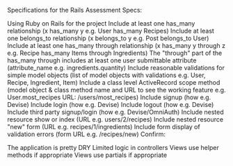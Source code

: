 Specifications for the Rails Assessment
Specs:

 Using Ruby on Rails for the project
 Include at least one has_many relationship (x has_many y e.g. User has_many Recipes)
 Include at least one belongs_to relationship (x belongs_to y e.g. Post belongs_to User)
 Include at least one has_many through relationship (x has_many y through z e.g. Recipe has_many Items through Ingredients)
 The "through" part of the has_many through includes at least one user submittable attribute (attribute_name e.g. ingredients.quantity)
 Include reasonable validations for simple model objects (list of model objects with validations e.g. User, Recipe, Ingredient, Item)
 Include a class level ActiveRecord scope method (model object & class method name and URL to see the working feature e.g. User.most_recipes URL: /users/most_recipes)
 Include signup (how e.g. Devise)
 Include login (how e.g. Devise)
 Include logout (how e.g. Devise)
 Include third party signup/login (how e.g. Devise/OmniAuth)
 Include nested resource show or index (URL e.g. users/2/recipes)
 Include nested resource "new" form (URL e.g. recipes/1/ingredients)
 Include form display of validation errors (form URL e.g. /recipes/new)
Confirm:

 The application is pretty DRY
 Limited logic in controllers
 Views use helper methods if appropriate
 Views use partials if appropriate
